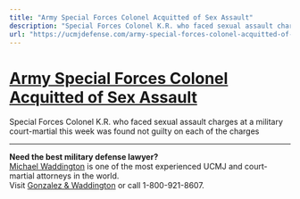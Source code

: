 ```yaml
---
title: "Army Special Forces Colonel Acquitted of Sex Assault"
description: "Special Forces Colonel K.R. who faced sexual assault charges at a military court-martial this week was found not guilty on each of the charges"
url: "https://ucmjdefense.com/army-special-forces-colonel-acquitted-of-sex-assault.html"
---
```


# [Army Special Forces Colonel Acquitted of Sex Assault](https://ucmjdefense.com/army-special-forces-colonel-acquitted-of-sex-assault.html)

Special Forces Colonel K.R. who faced sexual assault charges at a military court-martial this week was found not guilty on each of the charges

---

**Need the best military defense lawyer?**  
[Michael Waddington](https://ucmjdefense.com/attorneys/michael-stewart-waddington-partner.html) is one of the most experienced UCMJ and court-martial attorneys in the world.  
Visit [Gonzalez & Waddington](https://ucmjdefense.com) or call 1-800-921-8607.
